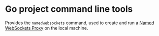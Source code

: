 # Go project command line tools

Provides the `namedwebsockets` command, used to create and run a [Named WebSockets Proxy](https://github.com/namedwebsockets/namedwebsockets) on the local machine.

